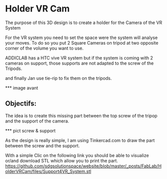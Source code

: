 # Holder VR Cam

The purpose of this 3D design is to create a holder for the Camera of the VR System

For the VR system you need to set the space were the system will analyse your moves.
To do so you put 2 Square Cameras on tripod at two opposite corner of the volume you want to use.

ADDICLAB has a HTC vive VR system but if the system is coming with 2 cameras on support, those supports are not adapted to the screw of the Tripods.

and finally Jan use tie-rip to fix them on the tripods.

*** image avant


## Objectifs:

The idea is to create this missing part between the top screw of the tripop and the support of the camera.

*** pict screw & support


As the design is really simple, I am using Tinkercad.com to draw the part between the screw and the support.

With a simple Clic on the following link you should be able to visualize or/and  download STL which allow you to print the part.
https://github.com/sdgsolutionspace/website/blob/master/_posts/FabLab/HolderVRCam/files/Support4VR_System.stl

